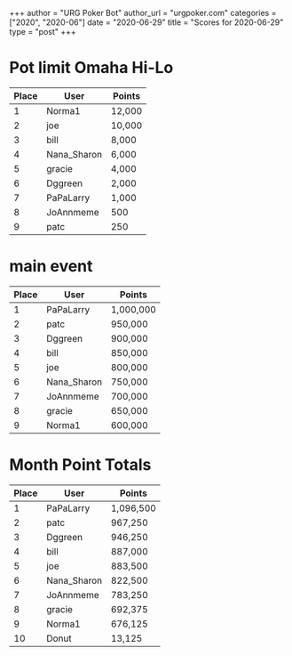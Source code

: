 +++
author = "URG Poker Bot"
author_url = "urgpoker.com"
categories = ["2020", "2020-06"]
date = "2020-06-29"
title = "Scores for 2020-06-29"
type = "post"
+++
# Pot limit Omaha Hi-Lo

| Place | User | Points |
|-------|------|--------|
| 1 | Norma1 | 12,000 |
| 2 | joe | 10,000 |
| 3 | bill | 8,000 |
| 4 | Nana_Sharon | 6,000 |
| 5 | gracie | 4,000 |
| 6 | Dggreen | 2,000 |
| 7 | PaPaLarry | 1,000 |
| 8 | JoAnnmeme | 500 |
| 9 | patc | 250 |

# main event

| Place | User | Points |
|-------|------|--------|
| 1 | PaPaLarry | 1,000,000 |
| 2 | patc | 950,000 |
| 3 | Dggreen | 900,000 |
| 4 | bill | 850,000 |
| 5 | joe | 800,000 |
| 6 | Nana_Sharon | 750,000 |
| 7 | JoAnnmeme | 700,000 |
| 8 | gracie | 650,000 |
| 9 | Norma1 | 600,000 |

# Month Point Totals

| Place | User | Points |
|-------|------|--------|
| 1 | PaPaLarry | 1,096,500 |
| 2 | patc | 967,250 |
| 3 | Dggreen | 946,250 |
| 4 | bill | 887,000 |
| 5 | joe | 883,500 |
| 6 | Nana_Sharon | 822,500 |
| 7 | JoAnnmeme | 783,250 |
| 8 | gracie | 692,375 |
| 9 | Norma1 | 676,125 |
| 10 | Donut | 13,125 |
